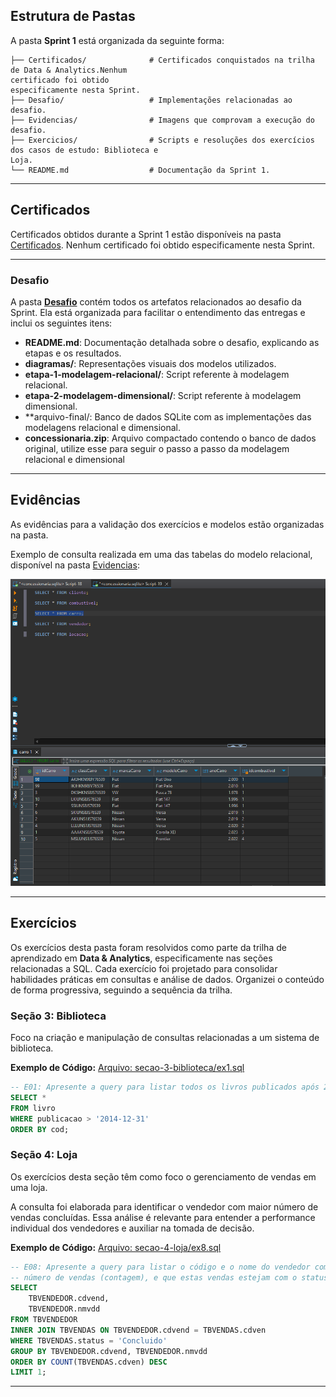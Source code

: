## Estrutura de Pastas
A pasta **Sprint 1** está organizada da seguinte forma:

```
├── Certificados/              # Certificados conquistados na trilha                                    de Data & Analytics.Nenhum                                             certificado foi obtido                                                 especificamente nesta Sprint.
├── Desafio/                   # Implementações relacionadas ao                                         desafio.
├── Evidencias/                # Imagens que comprovam a execução do                                    desafio.
├── Exercicios/                # Scripts e resoluções dos exercícios                                    dos casos de estudo: Biblioteca e                                      Loja.
└── README.md                  # Documentação da Sprint 1.
```

---

## Certificados

Certificados obtidos durante a Sprint 1 estão disponíveis na pasta [Certificados](Certificados/). 
Nenhum certificado foi obtido especificamente nesta Sprint.

---
### Desafio

A pasta **[Desafio](Desafio/)** contém todos os artefatos relacionados ao desafio da Sprint. Ela está organizada para facilitar o entendimento das entregas e inclui os seguintes itens:

- **README.md**: Documentação detalhada sobre o desafio, explicando as etapas e os resultados.
- **diagramas/**: Representações visuais dos modelos utilizados.
- **etapa-1-modelagem-relacional/**: Script referente à modelagem relacional.
- **etapa-2-modelagem-dimensional/**: Script referente à modelagem dimensional.
- **arquivo-final/: Banco de dados SQLite com as implementações das modelagens relacional e dimensional.
- **concessionaria.zip**: Arquivo compactado contendo o banco de dados original, utilize esse para seguir o passo a passo da modelagem relacional e dimensional

---
## Evidências

As evidências para a validação dos exercícios e modelos estão organizadas na pasta.

Exemplo de consulta realizada em uma das tabelas do modelo relacional, disponível na pasta [Evidencias](Evidencias/):

![Tabela Carro](Evidencias/modelo_relacional/tabelas_normalizadas/tabela_carro.png)

---
## Exercícios

Os exercícios desta pasta foram resolvidos como parte da trilha de aprendizado em **Data & Analytics**, especificamente nas seções relacionadas a SQL. Cada exercício foi projetado para consolidar habilidades práticas em consultas e análise de dados. Organizei o conteúdo de forma progressiva, seguindo a sequência da trilha.

### Seção 3: Biblioteca
Foco na criação e manipulação de consultas relacionadas a um sistema de biblioteca.

**Exemplo de Código:**
[Arquivo: secao-3-biblioteca/ex1.sql](secao-3-biblioteca/ex1.sql)

```sql
-- E01: Apresente a query para listar todos os livros publicados após 2014.
SELECT *
FROM livro
WHERE publicacao > '2014-12-31'
ORDER BY cod;
```

### Seção 4: Loja
Os exercícios desta seção têm como foco o gerenciamento de vendas em uma loja.

A consulta foi elaborada para identificar o vendedor com maior número de vendas concluídas. Essa análise é relevante para entender a performance individual dos vendedores e auxiliar na tomada de decisão.

**Exemplo de Código:**
[Arquivo: secao-4-loja/ex8.sql](secao-4-loja/ex8.sql)

```sql
-- E08: Apresente a query para listar o código e o nome do vendedor com maior
-- número de vendas (contagem), e que estas vendas estejam com o status concluída.
SELECT 
    TBVENDEDOR.cdvend, 
    TBVENDEDOR.nmvdd
FROM TBVENDEDOR
INNER JOIN TBVENDAS ON TBVENDEDOR.cdvend = TBVENDAS.cdven
WHERE TBVENDAS.status = 'Concluido'
GROUP BY TBVENDEDOR.cdvend, TBVENDEDOR.nmvdd
ORDER BY COUNT(TBVENDAS.cdven) DESC
LIMIT 1;
```

---
